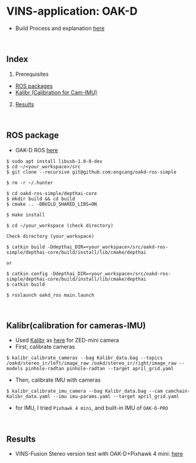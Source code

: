 # VINS-application: OAK-D
+ Build Process and explanation [here](https://github.com/engcang/VINS-application)
<br>

## Index
1. Prerequisites
+ [ROS packages](#ros-package)
+ [Kalibr (Calibration for Cam-IMU)](#kalibrcalibration-for-cameras-imu)
2. [Results](#results)

<br>

## ROS package
+ OAK-D ROS [here](https://github.com/engcang/oakd-ros-simple)
~~~shell
$ sudo apt install libusb-1.0-0-dev
$ cd ~/<your_workspace>/src
$ git clone --recursive git@github.com:engcang/oakd-ros-simple

$ rm -r ~/.hunter

$ cd oakd-ros-simple/depthai-core
$ mkdir build && cd build
$ cmake .. -DBUILD_SHARED_LIBS=ON

$ make install

$ cd ~/your_workspace (check directory)

Check directory (your_workspace)

$ catkin build -Ddepthai_DIR=<your_workspace>/src/oakd-ros-simple/depthai-core/build/install/lib/cmake/depthai

or

$ catkin config -Ddepthai_DIR=<your_workspace>/src/oakd-ros-simple/depthai-core/build/install/lib/cmake/depthai
$ catkin build

$ roslaunch oakd_ros main.launch
~~~

  
<br>

## Kalibr(calibration for cameras-IMU)

+ Used [Kalibr](https://github.com/ethz-asl/kalibr) as [here](https://support.stereolabs.com/hc/en-us/articles/360012749113-How-can-I-use-Kalibr-with-the-ZED-Mini-camera-in-ROS-) for ZED-mini camera
+ First, calibrate cameras
~~~shell
$ kalibr_calibrate_cameras --bag Kalibr_data.bag --topics /oakd/stereo_ir/left/image_raw /oakd/stereo_ir/right/image_raw --models pinhole-radtan pinhole-radtan --target april_grid.yaml
~~~
+ Then, calibrate IMU with cameras
~~~shell
$ kalibr_calibrate_imu_camera --bag Kalibr_data.bag --cam camchain-Kalibr_data.yaml --imu imu-params.yaml --target april_grid.yaml
~~~
+ for IMU, I tried `Pixhawk 4 mini`, and built-in IMU of `OAK-D-PRO`

<br>

## Results
+ VINS-Fusion Stereo version test with OAK-D+Pixhawk 4 mini: [here](https://youtu.be/Hjcjg9L4j9o)

